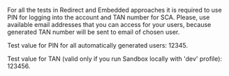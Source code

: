 For all the tests in Redirect and Embedded approaches it is required to use PIN for logging into the account and TAN number for SCA. Please, use available email addresses that you can access for your users, because generated TAN number will be sent to email of chosen user.

Test value for PIN for all automatically generated users: 12345.

Test value for TAN (valid only if you run Sandbox locally with 'dev' profile): 123456.
